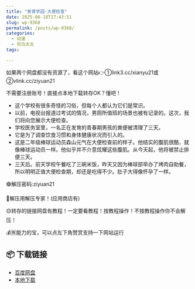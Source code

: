 ```yaml
---
title: "男育学园-大便检查"
date: 2025-06-18T17:43:51
slug: wp-9368
permalink: /posts/wp-9368/
categories:
  - 动漫
  - 司马太太
tags:

---
```


如果两个网盘都没有资源了，看这个网站👉①link3.cc/xianyu21或②vlink.cc/ziyuan21

不需要注册账号！直接点本地下载转存OK？懂吧！

*   这个学校有很多奇怪的习俗，但每个人都认为它们是常识。
*   以前，电视台报道过考试的情况，男厕所值班的场景也被有记录的。这次，我们将向您展示大便检查。
*   学校医务室里，一名正在发育的青春期男孩的粪便被清理了三天。
*   它是为了调查饮食习惯和身体健康状况而引入的。
*   这是二年级棒球运动员森山元气在大便检查前的样子。他结实的腹肌很酷，就像棒球运动员一样。他似乎并不介意炫耀这些腹肌。从今天起，他将被禁止排便三天。
*   三天后。前天学校午餐吃了三碗米饭，昨天又因为棒球部举办了烤肉自助餐，所以明明正值大便检查期，却还是吃得不少。肚子大得像怀孕了一样。

🟢解压密码:ziyuan21

🔵解压用解压专家！(应用商店有)

🟡转存的链接网盘有教程！一定要看教程！按教程操作！不按教程操作你不会解压！

💰🈶能力的宝，可以点左下角赞赏支持一下网站运行

## 📦 下载链接
- [百度网盘](https://blziyuan21.com/pay-download/9368?key=39910bc512&down_id=0)
- [本地下载](https://blziyuan21.com/pay-download/9368?key=39910bc512&down_id=1)

